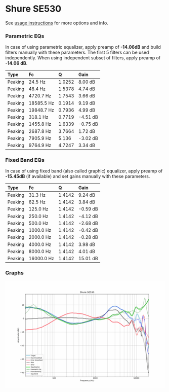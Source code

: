 # Shure SE530
See [usage instructions](https://github.com/jaakkopasanen/AutoEq#usage) for more options and info.

### Parametric EQs
In case of using parametric equalizer, apply preamp of **-14.06dB** and build filters manually
with these parameters. The first 5 filters can be used independently.
When using independent subset of filters, apply preamp of **-14.06 dB**.

| Type    | Fc         |      Q | Gain     |
|:--------|:-----------|:-------|:---------|
| Peaking | 24.5 Hz    | 1.0252 | 8.00 dB  |
| Peaking | 48.4 Hz    | 1.5378 | 4.74 dB  |
| Peaking | 4720.7 Hz  | 1.7543 | 3.66 dB  |
| Peaking | 18585.5 Hz | 0.1914 | 9.19 dB  |
| Peaking | 19848.7 Hz | 0.7936 | 4.99 dB  |
| Peaking | 318.1 Hz   | 0.7719 | -4.51 dB |
| Peaking | 1455.8 Hz  | 1.6339 | -0.75 dB |
| Peaking | 2687.8 Hz  | 3.7664 | 1.72 dB  |
| Peaking | 7905.9 Hz  | 5.136  | -3.02 dB |
| Peaking | 9764.9 Hz  | 4.7247 | 3.34 dB  |

### Fixed Band EQs
In case of using fixed band (also called graphic) equalizer, apply preamp of **-15.45dB**
(if available) and set gains manually with these parameters.

| Type    | Fc         |      Q | Gain     |
|:--------|:-----------|:-------|:---------|
| Peaking | 31.3 Hz    | 1.4142 | 9.24 dB  |
| Peaking | 62.5 Hz    | 1.4142 | 3.84 dB  |
| Peaking | 125.0 Hz   | 1.4142 | -0.59 dB |
| Peaking | 250.0 Hz   | 1.4142 | -4.12 dB |
| Peaking | 500.0 Hz   | 1.4142 | -2.68 dB |
| Peaking | 1000.0 Hz  | 1.4142 | -0.42 dB |
| Peaking | 2000.0 Hz  | 1.4142 | -0.28 dB |
| Peaking | 4000.0 Hz  | 1.4142 | 3.98 dB  |
| Peaking | 8000.0 Hz  | 1.4142 | 4.01 dB  |
| Peaking | 16000.0 Hz | 1.4142 | 15.01 dB |

### Graphs
![](./Shure%20SE530.png)